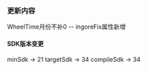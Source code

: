 ### 更新内容
WheelTime月份不补0 -- ingoreFix属性新增
#### SDK版本变更
minSdk -> 21
targetSdk -> 34
compileSdk -> 34
